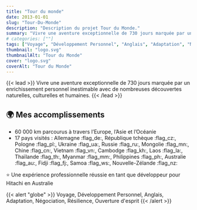 ```yaml
---
title: "Tour du monde"
date: 2013-01-01
slug: "Tour-Du-Monde"
description: "Description du projet Tour du Monde."
summary: "Vivre une aventure exceptionnelle de 730 jours marquée par un enrichissement personnel inestimable avec de nombreuses découvertes naturelles, culturelles et humaines."
# categories: [""]
tags: ["Voyage", "Développement Personnel", "Anglais", "Adaptation", "Négociation", "Résilience", "Ouverture d'esprit"]
thumbnail: "logo.svg"
thumbnailAlt: "Tour du Monde"
cover: "logo.svg"
coverAlt: "Tour du Monde"
---
```


{{< lead >}}
Vivre une aventure exceptionnelle de 730 jours marquée par un enrichissement personnel inestimable avec de nombreuses découvertes naturelles, culturelles et humaines.
{{< /lead >}}

## :earth_africa: Mes accomplissements

* 60 000 km parcourus à travers l’Europe, l’Asie et l’Océanie
* 17 pays visités : Allemagne :flag_de:, République tchèque :flag_cz:, Pologne :flag_pl:, Ukraine :flag_ua:,
Russie :flag_ru:, Mongolie :flag_mn:, Chine :flag_cn:, Vietnam :flag_vn:, Cambodge :flag_kh:, Laos :flag_la:,
Thaïlande :flag_th:, Myanmar :flag_mm:, Philippines :flag_ph:, Australie :flag_au:, Fidji :flag_fj:,
Samoa :flag_ws:, Nouvelle-Zélande :flag_nz:

:star: Une expérience professionnelle réussie en tant que développeur pour Hitachi en Australie

{{< alert "globe" >}}
Voyage, Développement Personnel, Anglais, Adaptation, Négociation, Résilience, Ouverture d'esprit
{{< /alert >}}
